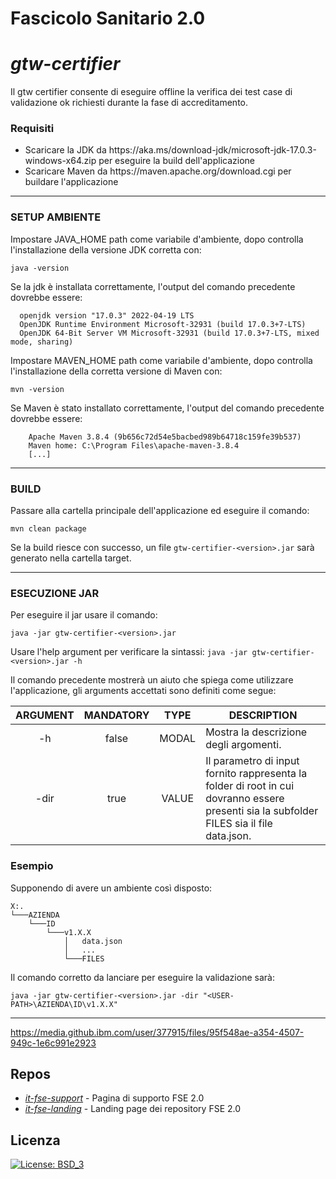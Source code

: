 


# Fascicolo Sanitario 2.0

# _gtw-certifier_

Il gtw certifier consente di eseguire offline la verifica dei test case di validazione ok richiesti durante la fase di accreditamento.

### Requisiti
<ul>
	<li> Scaricare la JDK da https://aka.ms/download-jdk/microsoft-jdk-17.0.3-windows-x64.zip per eseguire la build dell'applicazione </li>
	<li> Scaricare Maven da https://maven.apache.org/download.cgi per buildare l'applicazione </li>
</ul>

---

### SETUP AMBIENTE

Impostare JAVA_HOME path come variabile d'ambiente, dopo controlla l'installazione della versione JDK corretta con:

`java -version`

Se la jdk è installata correttamente, l'output del comando precedente dovrebbe essere:
```console
  openjdk version "17.0.3" 2022-04-19 LTS
  OpenJDK Runtime Environment Microsoft-32931 (build 17.0.3+7-LTS)
  OpenJDK 64-Bit Server VM Microsoft-32931 (build 17.0.3+7-LTS, mixed mode, sharing)
```

Impostare MAVEN_HOME path come variabile d'ambiente, dopo controlla l'installazione della corretta versione di Maven con:

`mvn -version`

Se Maven è stato installato correttamente, l'output del comando precedente dovrebbe essere:
```console
	Apache Maven 3.8.4 (9b656c72d54e5bacbed989b64718c159fe39b537)
	Maven home: C:\Program Files\apache-maven-3.8.4
	[...]
```
---

### BUILD

Passare alla cartella principale dell'applicazione ed eseguire il comando:

`mvn clean package`

Se la build riesce con successo, un file `gtw-certifier-<version>.jar` sarà generato nella cartella target.

---

### ESECUZIONE JAR

Per eseguire il jar usare il comando:

`java -jar gtw-certifier-<version>.jar`

 Usare l'help argument per verificare la sintassi:
`java -jar gtw-certifier-<version>.jar -h`

Il comando precedente mostrerà un aiuto che spiega come utilizzare l'applicazione, gli arguments accettati sono definiti come segue:

| ARGUMENT | MANDATORY | TYPE  | DESCRIPTION                                                                                                                               |
|:--------:|:---------:|:-----:|-------------------------------------------------------------------------------------------------------------------------------------------|
|    -h    |   false   | MODAL | Mostra la descrizione degli argomenti.                                                                                                    |
|   -dir   |   true    | VALUE | Il parametro di input fornito rappresenta la folder di root in cui dovranno essere presenti sia la subfolder FILES sia il file data.json. |

### Esempio

Supponendo di avere un ambiente così disposto:
```
X:.
└───AZIENDA
    └───ID
        └───v1.X.X
            │   data.json
            │   ...
            └───FILES
```

Il comando corretto da lanciare per eseguire la validazione sarà:

`java -jar gtw-certifier-<version>.jar -dir "<USER-PATH>\AZIENDA\ID\v1.X.X"`

---



https://media.github.ibm.com/user/377915/files/95f548ae-a354-4507-949c-1e6c991e2923



## Repos
- [*it-fse-support*](https://github.com/ministero-salute/it-fse-support) - Pagina di supporto FSE 2.0
- [*it-fse-landing*](https://github.com/ministero-salute/it-fse-landing) - Landing page dei repository FSE 2.0

## Licenza

[![License: BSD_3](https://img.shields.io/badge/License-BSD_3--Clause-blue.svg)](https://opensource.org/licenses/BSD-3-Clause)
